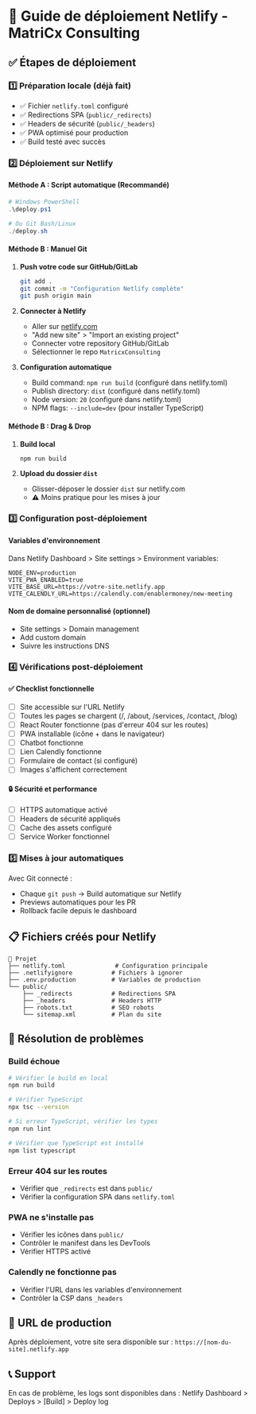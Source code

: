 # 🚀 Guide de déploiement Netlify - MatriCx Consulting

## ✅ Étapes de déploiement

### 1️⃣ **Préparation locale (déjà fait)**
- ✅ Fichier `netlify.toml` configuré
- ✅ Redirections SPA (`public/_redirects`)
- ✅ Headers de sécurité (`public/_headers`) 
- ✅ PWA optimisé pour production
- ✅ Build testé avec succès

### 2️⃣ **Déploiement sur Netlify**

#### Méthode A : Script automatique (Recommandé)
```powershell
# Windows PowerShell
.\deploy.ps1

# Ou Git Bash/Linux
./deploy.sh
```

#### Méthode B : Manuel Git
1. **Push votre code sur GitHub/GitLab**
   ```bash
   git add .
   git commit -m "Configuration Netlify complète"
   git push origin main
   ```

2. **Connecter à Netlify**
   - Aller sur [netlify.com](https://netlify.com)
   - "Add new site" > "Import an existing project"
   - Connecter votre repository GitHub/GitLab
   - Sélectionner le repo `MatricxConsulting`

3. **Configuration automatique**
   - Build command: `npm run build` (configuré dans netlify.toml)
   - Publish directory: `dist` (configuré dans netlify.toml)  
   - Node version: `20` (configuré dans netlify.toml)
   - NPM flags: `--include=dev` (pour installer TypeScript)

#### Méthode B : Drag & Drop
1. **Build local**
   ```bash
   npm run build
   ```

2. **Upload du dossier `dist`**
   - Glisser-déposer le dossier `dist` sur netlify.com
   - ⚠️ Moins pratique pour les mises à jour

### 3️⃣ **Configuration post-déploiement**

#### Variables d'environnement
Dans Netlify Dashboard > Site settings > Environment variables:
```
NODE_ENV=production
VITE_PWA_ENABLED=true
VITE_BASE_URL=https://votre-site.netlify.app
VITE_CALENDLY_URL=https://calendly.com/enablermoney/new-meeting
```

#### Nom de domaine personnalisé (optionnel)
- Site settings > Domain management
- Add custom domain
- Suivre les instructions DNS

### 4️⃣ **Vérifications post-déploiement**

#### ✅ Checklist fonctionnelle
- [ ] Site accessible sur l'URL Netlify
- [ ] Toutes les pages se chargent (/, /about, /services, /contact, /blog)
- [ ] React Router fonctionne (pas d'erreur 404 sur les routes)
- [ ] PWA installable (icône + dans le navigateur)
- [ ] Chatbot fonctionne
- [ ] Lien Calendly fonctionne
- [ ] Formulaire de contact (si configuré)
- [ ] Images s'affichent correctement

#### 🔒 Sécurité et performance
- [ ] HTTPS automatique activé
- [ ] Headers de sécurité appliqués
- [ ] Cache des assets configuré
- [ ] Service Worker fonctionnel

### 5️⃣ **Mises à jour automatiques**

Avec Git connecté :
- Chaque `git push` → Build automatique sur Netlify
- Previews automatiques pour les PR
- Rollback facile depuis le dashboard

## 📋 **Fichiers créés pour Netlify**

```
📁 Projet
├── netlify.toml              # Configuration principale
├── .netlifyignore           # Fichiers à ignorer
├── .env.production          # Variables de production
└── public/
    ├── _redirects           # Redirections SPA
    ├── _headers             # Headers HTTP
    ├── robots.txt           # SEO robots
    └── sitemap.xml          # Plan du site
```

## 🚨 **Résolution de problèmes**

### Build échoue
```bash
# Vérifier le build en local
npm run build

# Vérifier TypeScript
npx tsc --version

# Si erreur TypeScript, vérifier les types
npm run lint

# Vérifier que TypeScript est installé
npm list typescript
```

### Erreur 404 sur les routes
- Vérifier que `_redirects` est dans `public/`
- Vérifier la configuration SPA dans `netlify.toml`

### PWA ne s'installe pas
- Vérifier les icônes dans `public/`
- Contrôler le manifest dans les DevTools
- Vérifier HTTPS activé

### Calendly ne fonctionne pas
- Vérifier l'URL dans les variables d'environnement
- Contrôler la CSP dans `_headers`

## 🎯 **URL de production**
Après déploiement, votre site sera disponible sur :
`https://[nom-du-site].netlify.app`

## 📞 **Support**
En cas de problème, les logs sont disponibles dans :
Netlify Dashboard > Deploys > [Build] > Deploy log